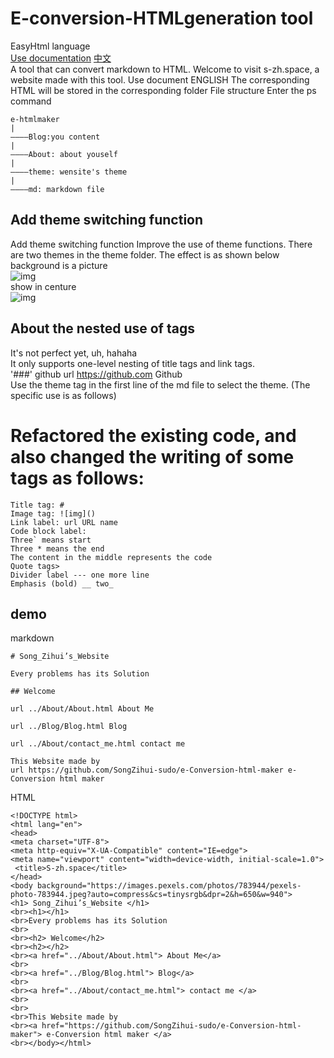 # E-conversion-HTMLgeneration tool  
EasyHtml language    
[Use documentation](https://github.com/SongZihui-sudo/EasyHtml-language/blob/main/Use_documentation_english.md) [中文](https://github.com/SongZihui-sudo/e-Conversion-html-maker/blob/main/README.md)   
A tool that can convert markdown to HTML. Welcome to visit s-zh.space, a website made with this tool.
Use document ENGLISH
The corresponding HTML will be stored in the corresponding folder
File structure
Enter the ps command 
```
e-htmlmaker
|
————Blog:you content
|
————About: about youself
|
————theme: wensite's theme
|
————md: markdown file

```   
## Add theme switching function
Add theme switching function
Improve the use of theme functions.
There are two themes in the theme folder.
The effect is as shown below   
background is a picture   
![img](https://pcsdata.baidu.com/thumbnail/e8838a97fo92ae672a4a759827e87949?fid=224912513-16051585-253462236053462&rt=pr&sign=FDTAER-yUdy3dSFZ0SVxtzShv1zcMqd-aH%2BcUg8%2BSfLhKQRPyFKbjuy0I2o%3D&expires=2h&chkv=0&chkbd=0&chkpc=&dp-logid=522531740795592441&dp-callid=0&time=1637143200&bus_no=26&size=c1600_u1600&quality=100&vuk=-&ft=video)  
show in centure  
![img](https://pcsdata.baidu.com/thumbnail/f31747a02h0227b6ae76ffa4b631f2fa?fid=224912513-16051585-581443497161907&rt=pr&sign=FDTAER-yUdy3dSFZ0SVxtzShv1zcMqd-tREA0mQy3V16fN3L9Ge83Xpt6EU%3D&expires=2h&chkv=0&chkbd=0&chkpc=&dp-logid=522490943581668263&dp-callid=0&time=1637143200&bus_no=26&size=c1600_u1600&quality=100&vuk=-&ft=video)    
## About the nested use of tags   
It's not perfect yet, uh, hahaha   
It only supports one-level nesting of title tags and link tags.   
'###' github url https://github.com Github   
Use the theme tag in the first line of the md file to select the theme. (The specific use is as follows)    
# Refactored the existing code, and also changed the writing of some tags as follows:    
```
Title tag: #
Image tag: ![img]()
Link label: url URL name
Code block label:
Three` means start
Three * means the end
The content in the middle represents the code
Quote tags>
Divider label --- one more line
Emphasis (bold) __ two_ 
```
## demo
markdown
```
# Song_Zihui’s_Website 

Every problems has its Solution

## Welcome

url ../About/About.html About Me 

url ../Blog/Blog.html Blog 

url ../About/contact_me.html contact me  

This Website made by 
url https://github.com/SongZihui-sudo/e-Conversion-html-maker e-Conversion html maker 
```
HTML
```
<!DOCTYPE html>
<html lang="en">
<head>
<meta charset="UTF-8">
<meta http-equiv="X-UA-Compatible" content="IE=edge">
<meta name="viewport" content="width=device-width, initial-scale=1.0">
 <title>S-zh.space</title>
</head>
<body background="https://images.pexels.com/photos/783944/pexels-photo-783944.jpeg?auto=compress&cs=tinysrgb&dpr=2&h=650&w=940">
<h1> Song_Zihui’s_Website </h1>
<br><h1></h1> 
<br>Every problems has its Solution
<br>
<br><h2> Welcome</h2>
<br><h2></h2>
<br><a href="../About/About.html"> About Me</a>
<br>
<br><a href="../Blog/Blog.html"> Blog</a>
<br>
<br><a href="../About/contact_me.html"> contact me </a>
<br>
<br>
<br>This Website made by 
<br><a href="https://github.com/SongZihui-sudo/e-Conversion-html-maker"> e-Conversion html maker </a>
<br></body></html>
```

